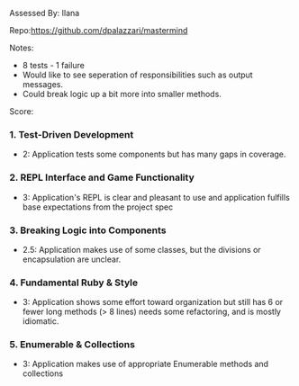 Assessed By: Ilana  

Repo:https://github.com/dpalazzari/mastermind

Notes: 
- 8 tests - 1 failure 
- Would like to see seperation of responsibilities such as output messages. 
- Could break logic up a bit more into smaller methods.


Score:

### 1. Test-Driven Development

* 2: Application tests some components but has many gaps in coverage.

### 2. REPL Interface and Game Functionality

* 3: Application's REPL is clear and pleasant to use and application fulfills base expectations from the project spec

### 3. Breaking Logic into Components

* 2.5: Application makes use of some classes, but the divisions or encapsulation are unclear.
 
### 4. Fundamental Ruby & Style

* 3:  Application shows some effort toward organization but still has 6 or fewer long methods (> 8 lines)  needs some refactoring, and is mostly idiomatic.

### 5. Enumerable & Collections

* 3: Application makes use of appropriate Enumerable methods and collections
